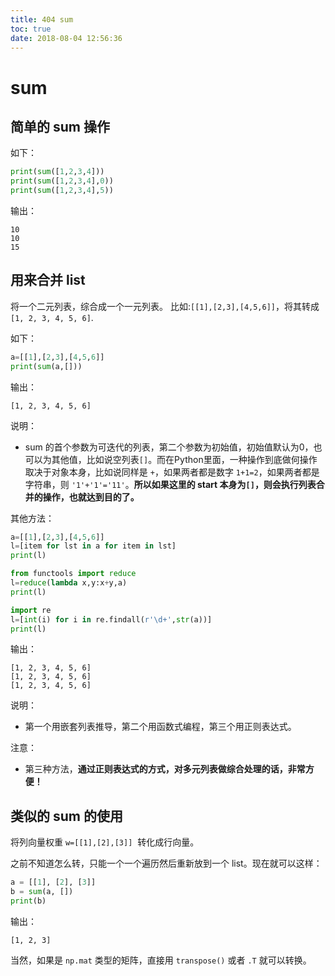```yaml
---
title: 404 sum
toc: true
date: 2018-08-04 12:56:36
---
```

# sum

## 简单的 sum 操作

如下：

```py
print(sum([1,2,3,4]))
print(sum([1,2,3,4],0))
print(sum([1,2,3,4],5))
```

输出：

```
10
10
15
```

## 用来合并 list

将一个二元列表，综合成一个一元列表。 比如:`[[1],[2,3],[4,5,6]]`，将其转成`[1, 2, 3, 4, 5, 6]`.


如下：

```py
a=[[1],[2,3],[4,5,6]]
print(sum(a,[]))
```

输出：

```
[1, 2, 3, 4, 5, 6]
```

说明：

- sum 的首个参数为可迭代的列表，第二个参数为初始值，初始值默认为0，也可以为其他值，比如说空列表`[]`。而在Python里面，一种操作到底做何操作取决于对象本身，比如说同样是 `+`，如果两者都是数字 `1+1=2`，如果两者都是字符串，则 `'1'+'1'='11'`。**所以如果这里的 start 本身为`[]`，则会执行列表合并的操作，也就达到目的了。**

其他方法：

```py
a=[[1],[2,3],[4,5,6]]
l=[item for lst in a for item in lst]
print(l)

from functools import reduce
l=reduce(lambda x,y:x+y,a)
print(l)

import re
l=[int(i) for i in re.findall(r'\d+',str(a))]
print(l)
```

输出：

```
[1, 2, 3, 4, 5, 6]
[1, 2, 3, 4, 5, 6]
[1, 2, 3, 4, 5, 6]
```

说明：

- 第一个用嵌套列表推导，第二个用函数式编程，第三个用正则表达式。

注意：

- 第三种方法，**通过正则表达式的方式，对多元列表做综合处理的话，非常方便！**



## 类似的 sum 的使用

将列向量权重 `w=[[1],[2],[3]]`  转化成行向量。

之前不知道怎么转，只能一个一个遍历然后重新放到一个 list。现在就可以这样：

```py
a = [[1], [2], [3]]
b = sum(a, [])
print(b)
```

输出：

```
[1, 2, 3]
```

当然，如果是 `np.mat` 类型的矩阵，直接用 `transpose()` 或者 `.T` 就可以转换。
